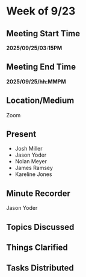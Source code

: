 # Week of 9/23

## Meeting Start Time

**2025/09/25/03:15PM** 

## Meeting End Time

**2025/09/25/hh:MMPM**

## Location/Medium

Zoom

## Present
- Josh Miller
- Jason Yoder
- Nolan Meyer
- James Ramsey
- Kareline Jones

## Minute Recorder
Jason Yoder


## Topics Discussed


## Things Clarified

## Tasks Distributed
